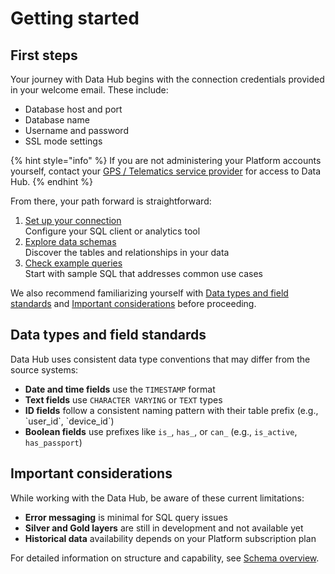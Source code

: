 # Getting started

## First steps

Your journey with Data Hub begins with the connection credentials provided in your welcome email. These include:

* Database host and port
* Database name
* Username and password
* SSL mode settings

{% hint style="info" %}
If you are not administering your Platform accounts yourself, contact your [GPS / Telematics service provider](https://app.gitbook.com/s/446mKak1zDrGv70ahuYZ/readme/quick-start/about-service-providers) for access to Data Hub.
{% endhint %}

From there, your path forward is straightforward:

1. [Set up your connection](connection-setup/)\
   Configure your SQL client or analytics tool
2. [Explore data schemas](schema-overview/)\
   Discover the tables and relationships in your data
3. [Check example queries](../example-queries/)\
   Start with sample SQL that addresses common use cases

We also recommend familiarizing yourself with [Data types and field standards](getting-started.md#data-types-and-field-standards) and [Important considerations](getting-started.md#important-considerations) before proceeding.

## Data types and field standards

Data Hub uses consistent data type conventions that may differ from the source systems:

* **Date and time fields** use the `TIMESTAMP` format
* **Text fields** use `CHARACTER VARYING` or `TEXT` types
* **ID fields** follow a consistent naming pattern with their table prefix (e.g., \`user\_id\`, \`device\_id\`)
* **Boolean fields** use prefixes like `is_`, `has_`, or `can_` (e.g., `is_active`, `has_passport`)

## Important considerations

While working with the Data Hub, be aware of these current limitations:

* **Error messaging** is minimal for SQL query issues
* **Silver and Gold layers** are still in development and not available yet
* **Historical data** availability depends on your Platform subscription plan

For detailed information on structure and capability, see [Schema overview](schema-overview/).

